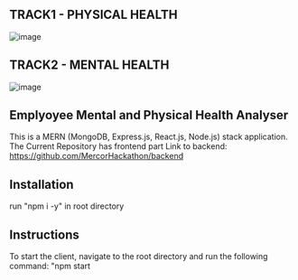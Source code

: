 ## TRACK1 - PHYSICAL HEALTH
![image](https://github.com/MercorHackathon/frontend/assets/84633869/47bd1830-7589-4a00-a836-01f9058b3833)

## TRACK2 - MENTAL HEALTH
![image](https://github.com/MercorHackathon/frontend/assets/84633869/9cee587f-7817-44ff-81fa-581b00a0ec22)



## Emplyoyee Mental and Physical Health Analyser

This is a MERN (MongoDB, Express.js, React.js, Node.js) stack application.
The Current Repository has frontend part
Link to backend: https://github.com/MercorHackathon/backend

## Installation
run "npm i -y" in root directory


## Instructions

To start the client, navigate to the root directory and run the following command: "npm start


